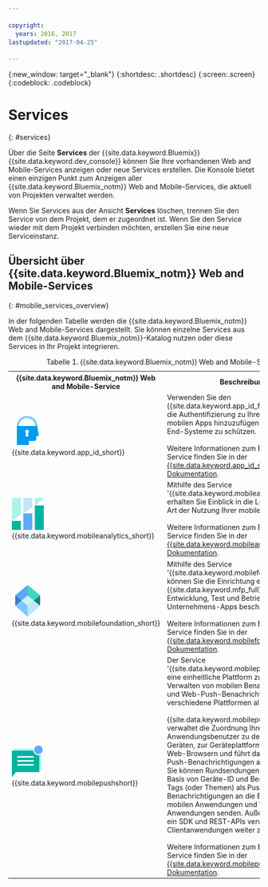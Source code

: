 ```yaml
---

copyright:
  years: 2016, 2017
lastupdated: "2017-04-25"

---
```

{:new_window: target="_blank"}
{:shortdesc: .shortdesc}
{:screen:.screen}
{:codeblock: .codeblock}

# Services
{: #services}

Über die Seite **Services** der {{site.data.keyword.Bluemix}} {{site.data.keyword.dev_console}} können Sie Ihre vorhandenen Web and Mobile-Services anzeigen oder neue Services erstellen. Die Konsole bietet einen einzigen Punkt zum Anzeigen aller {{site.data.keyword.Bluemix_notm}} Web and Mobile-Services, die aktuell von Projekten verwaltet werden.  

Wenn Sie Services aus der Ansicht **Services** löschen, trennen Sie den Service von dem Projekt, dem er zugeordnet ist. Wenn Sie den Service wieder mit dem Projekt verbinden möchten, erstellen Sie eine neue Serviceinstanz.

## Übersicht über {{site.data.keyword.Bluemix_notm}} Web and Mobile-Services
{: #mobile_services_overview}

In der folgenden Tabelle werden die {{site.data.keyword.Bluemix_notm}} Web and Mobile-Services dargestellt. Sie können einzelne Services aus dem {{site.data.keyword.Bluemix_notm}}-Katalog nutzen oder diese Services in Ihr Projekt integrieren.

<table summary="In dieser Tabelle werden {{site.data.keyword.Bluemix_notm}} Web and Mobile-Services beschrieben und Links zur Servicedokumentation bereitgestellt">
<caption>Tabelle 1. {{site.data.keyword.Bluemix_notm}} Web and Mobile-Services</caption>
<th>{{site.data.keyword.Bluemix_notm}} Web and Mobile-Service</th>
<th>Beschreibung</th>
<tr>
<td> <img src="images/app_id_icon.png" alt="Symbol für {{site.data.keyword.appid_short}}"><br/>{{site.data.keyword.app_id_short}}
</td>
<td valign="top">Verwenden Sie den {{site.data.keyword.app_id_full}}-Service, um die Authentifizierung zu Ihren Web-Apps und mobilen Apps hinzuzufügen und Ihre Back-End-Systeme zu schützen. <br/><br/>
Weitere Informationen zum Betrieb dieses Service finden Sie in der <a href="/docs/services/appid/index.html" alt="Link zur Dokumentation für {{site.data.keyword.app_id_short}}">{{site.data.keyword.app_id_short}}-Dokumentation</a>.
</td>
</tr>
<tr>
<td> <img src="images/mobile_analytics_icon.png" alt="Symbol für {{site.data.keyword.mobileanalytics_short}}"><br/>{{site.data.keyword.mobileanalytics_short}}</td>
<td valign="top">Mithilfe des Service '{{site.data.keyword.mobileanalytics_full}}' erhalten Sie Einblick in die Leistung und die Art der Nutzung Ihrer mobilen Apps.<br/><br/>
Weitere Informationen zum Betrieb dieses Service finden Sie in der <a href="/docs/services/mobileanalytics/index.html" alt="Link zur Dokumentation für {{site.data.keyword.mobileanalytics_short}}">{{site.data.keyword.mobileanalytics_short}}-Dokumentation</a>.
</td>
</tr>
<tr>
<td><img src="images/MFPFoundation_icon.png" alt="{{site.data.keyword.mobilefoundation_short}} - Servicesymbol"><br/> {{site.data.keyword.mobilefoundation_short}}</td>
<td valign="top">Mithilfe des Service '{{site.data.keyword.mobilefoundation_long}}' können Sie die Einrichtung einer {{site.data.keyword.mfp_full}}-Umgebung für Entwicklung, Test und Betrieb mobiler Unternehmens-Apps beschleunigen.<br/><br/>
Weitere Informationen zum Betrieb dieses Service finden Sie in der <a href="/docs/services/mobilefoundation/index.html" alt="Link zur Dokumentation für {{site.data.keyword.mobilefoundation_short}}">{{site.data.keyword.mobilefoundation_short}}-Dokumentation</a>. </td>
</tr>
<tr>
<!--
<td><img src="images/mqa_icon.png" alt="{{site.data.keyword.mqa}} service icon"><br/>{{site.data.keyword.mqa}}</td>
<td valign="top">Use the {{site.data.keyword.mqafull}} service to discover and set up mobile quality services for your apps. You can view high-level quality metrics for your mobile apps to get a quick understanding of the issues for apps that you are working on. These metrics include information for crashes, bugs, user feedback, and user sentiment. By viewing this information for your apps, you can determine whether to investigate specific issues further.<br/><br/>
Read more about operating this service in the <a href="/docs/services/MobileQualityAssurance/index.html" alt="{{site.data.keyword.mqa}} documentation link">{{site.data.keyword.mqa}} documentation</a>.</td>
-->
</tr>
<tr>
<td><img src="images/push_icon.png" alt="{{site.data.keyword.mobilepushshort}} - Servicesymbol"><br/>{{site.data.keyword.mobilepushshort}}</td>
<td valign="top">Der Service '{{site.data.keyword.mobilepushfull}}' bietet eine einheitliche Plattform zum Senden und Verwalten von mobilen Benachrichtigungen und Web-Push-Benachrichtigungen, die verschiedene Plattformen als Ziel haben.
<br/><br/>
{{site.data.keyword.mobilepushshort}} verwaltet die Zuordnung Ihrer Anwendungsbenutzer zu den zugehörigen Geräten, zur Geräteplattform sowie zu den Web-Browsern und führt das Senden von Push-Benachrichtigungen an die Geräte aus. Sie können Rundsendungen, Unicasts (auf der Basis von Geräte-ID und Benutzer-ID) sowie Tags (oder Themen) als Push-Benachrichtigungen an die Benutzer Ihrer mobilen Anwendungen und Web-Browser-Anwendungen senden. Außerdem können Sie ein SDK und REST-APIs verwenden, um Ihre Clientanwendungen weiter zu entwickeln.
<br/><br/>
Weitere Informationen zum Betrieb dieses Service finden Sie in der <a href="/docs/services/mobilepush/index.html" alt="Link zur Dokumentation für {{site.data.keyword.mobilepushshort}}">{{site.data.keyword.mobilepushshort}}-Dokumentation</a>.</td>
</table>
